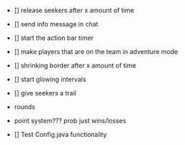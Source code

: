 - [] release seekers after x amount of time
- [] send info message in chat
- [] start the action bar timer
- [] make players that are on the team in adventure mode
- [] shrinking border after x amount of time
- [] start glowing intervals
- [] give seekers a trail

- rounds
- point system??? prob just wins/losses

- [] Test Config.java functionality
